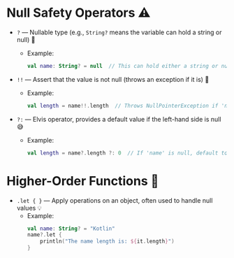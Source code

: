 # Null Safety Operators ⚠️

- `?` — Nullable type (e.g., `String?` means the variable can hold a string or null) 💭
  - Example:
    ```kotlin
    val name: String? = null  // This can hold either a string or null
    ```

- `!!` — Assert that the value is not null (throws an exception if it is) 🚨
  - Example:
    ```kotlin
    val length = name!!.length  // Throws NullPointerException if 'name' is null
    ```

- `?:` — Elvis operator, provides a default value if the left-hand side is null 😅
  - Example:
    ```kotlin
    val length = name?.length ?: 0  // If 'name' is null, default to 0
    ```

# Higher-Order Functions 🔧

- `.let { }` — Apply operations on an object, often used to handle null values 💡
  - Example:
    ```kotlin
    val name: String? = "Kotlin"
    name?.let {
        println("The name length is: ${it.length}")
    }
    ```